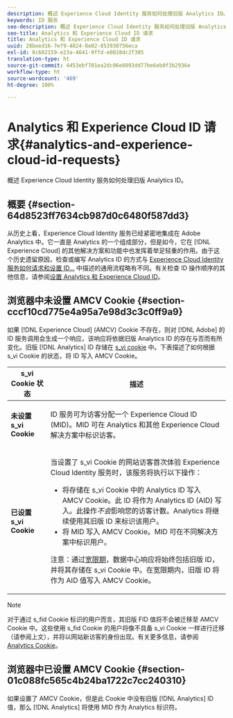 ```yaml
---
description: 概述 Experience Cloud Identity 服务如何处理旧版 Analytics ID。
keywords: ID 服务
seo-description: 概述 Experience Cloud Identity 服务如何处理旧版 Analytics ID。
seo-title: Analytics 和 Experience Cloud ID 请求
title: Analytics 和 Experience Cloud ID 请求
uuid: 28beed16-7ef9-4824-8e82-853930756eca
exl-id: 8c682159-e23a-4641-9ffd-e0028dc2f305
translation-type: ht
source-git-commit: 4453ebf701ea2dc06e6093dd77be6eb0f3b2936e
workflow-type: ht
source-wordcount: '469'
ht-degree: 100%

---
```


# Analytics 和 Experience Cloud ID 请求{#analytics-and-experience-cloud-id-requests}

概述 Experience Cloud Identity 服务如何处理旧版 Analytics ID。

## 概要 {#section-64d8523ff7634cb987d0c6480f587dd3}

从历史上看，Experience Cloud Identity 服务已经紧密地集成在 Adobe Analytics 中。它一直是 Analytics 的一个组成部分，但是如今，它在 [!DNL Experience Cloud] 的其他解决方案和功能中也发挥着举足轻重的作用。由于这个历史遗留原因，检查或编写 Analytics ID 的方式与 [Experience Cloud Identity 服务如何请求和设置 ID...](../../introduction/id-request.md#concept-2caacebb1d244402816760e9b8bcef6a) 中描述的通用流程略有不同。有关检查 ID 操作顺序的其他信息，请参阅[设置 Analytics 和 Experience Cloud ID](../../reference/analytics-reference/analytics-ids.md#concept-f381dd18ee184c6c8e48286937a161d6)。

## 浏览器中未设置 AMCV Cookie {#section-cccf10cd775e4a95a7e98d3c3c0ff9a9}

如果 [!DNL Experience Cloud] (AMCV) Cookie 不存在，则对 [!DNL Adobe] 的 ID 服务调用会生成一个响应，该响应将依据旧版 Analytics ID 的存在与否而有所变化。旧版 [!DNL Analytics] ID 存储在 [s_vi cookie](https://docs.adobe.com/content/help/zh-Hans/core-services/interface/ec-cookies/cookies-analytics.html) 中。下表描述了如何根据 s_vi Cookie 的状态，将 ID 写入 AMCV Cookie。

<table id="table_DC85FECE26DD424E841BA1059AF1E57F"> 
 <thead> 
  <tr> 
   <th colname="col1" class="entry"> s_vi Cookie 状态 </th> 
   <th colname="col2" class="entry"> 描述 </th> 
  </tr> 
 </thead>
 <tbody> 
  <tr> 
   <td colname="col1"> <p> <b>未设置 s_vi Cookie</b> </p> </td> 
   <td colname="col2"> <p>ID 服务可为访客分配一个 <span class="keyword">Experience Cloud</span> ID (MID)。MID 可在 <span class="keyword">Analytics</span> 和其他 <span class="keyword">Experience Cloud</span> 解决方案中标识访客。 </p> </td> 
  </tr> 
  <tr> 
   <td colname="col1"> <p> <b>已设置 s_vi Cookie</b> </p> </td> 
   <td colname="col2"> <p>当设置了 s_vi Cookie 的网站访客首次体验 Experience Cloud Identity 服务时，该服务将执行以下操作： </p> 
    <ul id="ul_BE584810280D4874AF802A9247011787"> 
     <li id="li_AA395B09A3174AF78F3EC10053E2E4F5">将存储在 s_vi Cookie 中的 <span class="keyword">Analytics</span> ID 写入 AMCV Cookie。此 ID 将作为 <span class="keyword">Analytics</span> ID (AID) 写入。此操作<i>不会</i>影响您的访客计数。<span class="keyword">Analytics</span> 将继续使用其旧版 ID 来标识该用户。 </li> 
     <li id="li_8735DE21FEA542BA8024109B8FE1E2ED">将 MID 写入 AMCV Cookie。MID 可在不同解决方案中标识用户。 </li> 
    </ul> <p> <p>注意：通过<a href="../../reference/analytics-reference/grace-period.md" format="dita" scope="local">宽限期</a>，数据中心响应将始终包括旧版 ID，并将其存储在 s_vi Cookie 中。在宽限期内，旧版 ID 将作为 AID 值写入 AMCV Cookie。 </p> </p> </td> 
  </tr> 
 </tbody> 
</table>

>[!NOTE]
>
>对于通过 s_fid Cookie 标识的用户而言，其旧版 FID 值将不会被迁移至 AMCV Cookie 中。这些使用 s_fid Cookie 的用户将像不具备 s_vi Cookie 一样进行迁移（请参阅上文），并将以网站新访客的身份出现。有关更多信息，请参阅 [Analytics Cookie](https://docs.adobe.com/content/help/zh-Hans/core-services/interface/ec-cookies/cookies-analytics.html)。

## 浏览器中已设置 AMCV Cookie {#section-01c088fc565c4b24ba1722c7cc240310}

如果设置了 AMCV Cookie，但是此 Cookie 中没有旧版 [!DNL Analytics] ID 值，那么 [!DNL Analytics] 将使用 MID 作为 Analytics 标识符。
